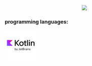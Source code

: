<div id="header" align="center">
  <img src="https://img.championat.com/i/n/x/17121497591306419826.jpg" width="250"/>
</div>

<h3 align="left">programming languages:</h3>
<p align="left">
  <a href="https://kotlinlang.org/" target="_blank"> <img src="https://raw.githubusercontent.com/devicons/devicon/ca28c779441053191ff11710fe24a9e6c23690d6/icons/kotlin/kotlin-original-wordmark.svg" alt="figma" width="100" height="100" /> </a>
</p>

<!--
**veenorth/veenorth** is a ✨ _special_ ✨ repository because its `README.md` (this file) appears on your GitHub profile.

Here are some ideas to get you started:

- 🔭 I’m currently working on ...
- 🌱 I’m currently learning ...
- 👯 I’m looking to collaborate on ...
- 🤔 I’m looking for help with ...
- 💬 Ask me about ...
- 📫 How to reach me: ...
- 😄 Pronouns: ...
- ⚡ Fun fact: ...
-->
